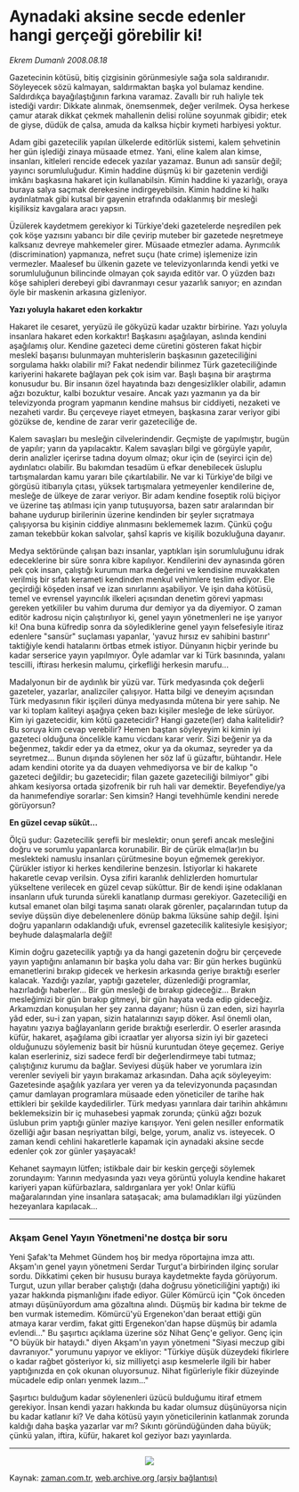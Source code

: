 # Aynadaki aksine  secde edenler  hangi gerçeği  görebilir ki!

*Ekrem Dumanlı 2008.08.18*

<tr><td class="metin" colspan="2" style="padding-top: 20px; padding-left: 5px; padding-right: 10px;">Gazetecinin kötüsü, bitiş çizgisinin görünmesiyle sağa sola saldıranıdır. Söyleyecek sözü kalmayan, saldırmaktan başka yol bulamaz kendine. Saldırdıkça bayağılaştığının farkına varamaz. Zavallı bir ruh haliyle tek istediği vardır: Dikkate alınmak, önemsenmek, değer verilmek. Oysa herkese çamur atarak dikkat çekmek mahallenin delisi rolüne soyunmak gibidir; etek de giyse, düdük de çalsa, amuda da kalksa hiçbir kıymeti harbiyesi yoktur.</td></tr><tr><td class="metin" colspan="2" style="padding-top: 20px; padding-left: 5px; padding-right: 10px;"><p>Adam gibi gazetecilik yapılan ülkelerde editörlük sistemi, kalem şehvetinin her gün işlediği zinaya müsaade etmez. Yani, eline kalem alan kimse, insanları, kitleleri rencide edecek yazılar yazamaz. Bunun adı sansür değil; yayıncı sorumluluğudur. Kimin haddine düşmüş ki bir gazetenin verdiği imkânı başkasına hakaret için kullanabilsin. Kimin haddine ki yazarlığı, oraya buraya salya saçmak derekesine indirgeyebilsin. Kimin haddine ki halkı aydınlatmak gibi kutsal bir gayenin etrafında odaklanmış bir mesleği kişiliksiz kavgalara aracı yapsın.
<p>Üzülerek kaydetmem gerekiyor ki Türkiye'deki gazetelerde neşredilen pek çok köşe yazısını yabancı bir dile çevirip muteber bir gazetede neşretmeye kalksanız devreye mahkemeler girer. Müsaade etmezler adama. Ayrımcılık (discrimination) yapmanıza, nefret suçu (hate crime) işlemenize izin vermezler. Maalesef bu ülkenin gazete ve televizyonlarında kendi yetki ve sorumluluğunun bilincinde olmayan çok sayıda editör var. O yüzden bazı köşe sahipleri derebeyi gibi davranmayı cesur yazarlık sanıyor; en azından öyle bir maskenin arkasına gizleniyor. 
<b><p>Yazı yoluyla hakaret eden korkaktır</p></b>
<p>Hakaret ile cesaret, yeryüzü ile gökyüzü kadar uzaktır birbirine. Yazı yoluyla insanlara hakaret eden korkaktır! Başkasını aşağılayan, aslında kendini aşağılamış olur. Kendine gazeteci deme cüretini gösteren fakat hiçbir meslekî başarısı bulunmayan muhterislerin başkasının gazeteciliğini sorgulama hakkı olabilir mi? Fakat nedendir bilinmez Türk gazeteciliğinde kariyerini hakarete bağlayan pek çok isim var. Başlı başına bir araştırma konusudur bu. Bir insanın özel hayatında bazı dengesizlikler olabilir, adamın ağzı bozuktur, kalbi bozuktur vesaire. Ancak yazı yazmanın ya da bir televizyonda program yapmanın kendine mahsus bir ciddiyeti, nezaketi ve nezaheti vardır. Bu çerçeveye riayet etmeyen, başkasına zarar veriyor gibi gözükse de, kendine de zarar verir gazeteciliğe de.
<p>Kalem savaşları bu mesleğin cilvelerindendir. Geçmişte de yapılmıştır, bugün de yapılır; yarın da yapılacaktır. Kalem savaşları bilgi ve görgüyle yapılır, derin analizler içerirse tadına doyum olmaz; okur için de (seyirci için de) aydınlatıcı olabilir. Bu bakımdan tesadüm ü efkar denebilecek üsluplu tartışmalardan kamu yararı bile çıkartılabilir. Ne var ki Türkiye'de bilgi ve görgüsü itibarıyla çıtası, yüksek tartışmalara yetmeyenler kendilerine de, mesleğe de ülkeye de zarar veriyor. Bir adam kendine foseptik rolü biçiyor ve üzerine taş atılması için yanıp tutuşuyorsa, bazen satır aralarından bir bahane uydurup birilerinin üzerine kendinden bir şeyler sıçratmaya çalışıyorsa bu kişinin ciddiye alınmasını beklememek lazım. Çünkü çoğu zaman tekebbür kokan salvolar, şahsî kapris ve kişilik bozukluğuna dayanır. 
<p>Medya sektöründe çalışan bazı insanlar, yaptıkları işin sorumluluğunu idrak edeceklerine bir süre sonra kibre kapılıyor. Kendilerini dev aynasında gören pek çok insan, çalıştığı kurumun marka değerini ve kendisine muvakkaten verilmiş bir sıfatı kerameti kendinden menkul vehimlere teslim ediyor. Ele geçirdiği köşeden insaf ve izan sınırlarını aşabiliyor. Ve işin daha kötüsü, temel ve evrensel yayıncılık ilkeleri açısından denetim görevi yapması gereken yetkililer bu vahim duruma dur demiyor ya da diyemiyor. O zaman editör kadrosu niçin çalıştırılıyor ki, genel yayın yönetmenleri ne işe yarıyor ki! Ona buna küfredip sonra da söylediklerine genel yayın felsefesiyle itiraz edenlere "sansür" suçlaması yapanlar, 'yavuz hırsız ev sahibini bastırır' taktiğiyle kendi hatalarını örtbas etmek istiyor. Dünyanın hiçbir yerinde bu kadar serserice yayın yapılmıyor. Öyle adamlar var ki Türk basınında, yalanı tescilli, iftirası herkesin malumu, çirkefliği herkesin marufu...
<p>Madalyonun bir de aydınlık bir yüzü var. Türk medyasında çok değerli gazeteler, yazarlar, analizciler çalışıyor. Hatta bilgi ve deneyim açısından Türk medyasının fikir işçileri dünya medyasında mûtena bir yere sahip. Ne var ki toplam kaliteyi aşağıya çeken bazı kişiler mesleğe de leke sürüyor. Kim iyi gazetecidir, kim kötü gazetecidir? Hangi gazete(ler) daha kalitelidir? Bu soruya kim cevap verebilir? Hemen baştan söyleyeyim ki kimin iyi gazeteci olduğuna öncelikle kamu vicdanı karar verir. Sizi beğenir ya da beğenmez, takdir eder ya da etmez, okur ya da okumaz, seyreder ya da seyretmez... Bunun dışında söylenen her söz laf ü güzaftır, bühtandır. Hele adam kendini otorite ya da duayen vehmediyorsa ve bir de kalkıp "o gazeteci değildir; bu gazetecidir; filan gazete gazeteciliği bilmiyor" gibi ahkam kesiyorsa ortada şizofrenik bir ruh hali var demektir. Beyefendiye/ya da hanımefendiye sorarlar: Sen kimsin? Hangi tevehhümle kendini nerede görüyorsun?
<b><p>En güzel cevap sükût...</p></b>
<p>Ölçü şudur: Gazetecilik şerefli bir meslektir; onun şerefi ancak mesleğini doğru ve sorumlu yapanlarca korunabilir. Bir de çürük elma(lar)ın bu meslekteki namuslu insanları çürütmesine boyun eğmemek gerekiyor. Çürükler istiyor ki herkes kendilerine benzesin. İstiyorlar ki hakarete hakaretle cevap verilsin. Oysa zifiri karanlık dehlizlerden homurtular yükseltene verilecek en güzel cevap sükûttur. Bir de kendi işine odaklanan insanların ufuk turunda sürekli kanatlanıp durması gerekiyor. Gazeteciliği en kutsal emanet olan bilgi taşıma sanatı olarak görenler, paçalarından tutup da seviye düşsün diye debelenenlere dönüp bakma lüksüne sahip değil. İşini doğru yapanların odaklandığı ufuk, evrensel gazetecilik kalitesiyle kesişiyor; beyhude dalaşmalarla değil!
<p>Kimin doğru gazetecilik yaptığı ya da hangi gazetenin doğru bir çerçevede yayın yaptığını anlamanın bir başka yolu daha var: Bir gün herkes bugünkü emanetlerini bırakıp gidecek ve herkesin arkasında geriye bıraktığı eserler kalacak. Yazdığı yazılar, yaptığı gazeteler, düzenlediği programlar, hazırladığı haberler... Bir gün mesleği de bırakıp gideceğiz... Bırakın mesleğimizi bir gün bırakıp gitmeyi, bir gün hayata veda edip gideceğiz. Arkamızdan konuşulan her şey zanna dayanır; hüsn ü zan eden, sizi hayırla yâd eder, su-i zan yapan, sizin hatalarınızı sayıp döker. Asıl önemli olan, hayatını yazıya bağlayanların geride bıraktığı eserlerdir. O eserler arasında küfür, hakaret, aşağılama gibi icraatlar yer alıyorsa sizin iyi bir gazeteci olduğunuzu söylemeniz basit bir hüsnü kuruntudan öteye geçemez. Geriye kalan eserleriniz, sizi sadece ferdî bir değerlendirmeye tabi tutmaz; çalıştığınız kurumu da bağlar. Seviyesi düşük haber ve yorumlara izin verenler seviyeli bir yayın bırakamaz arkasından. Daha açık söyleyeyim: Gazetesinde aşağılık yazılara yer veren ya da televizyonunda paçasından çamur damlayan programlara müsaade eden yöneticiler de tarihe hak ettikleri bir şekilde kaydedilirler. Türk medyası yarınlara dair tarihin ahkâmını beklemeksizin bir iç muhasebesi yapmak zorunda; çünkü ağzı bozuk üslubun prim yaptığı günler maziye karışıyor. Yeni gelen nesiller enformatik özelliği ağır basan neşriyattan bilgi, belge, yorum, analiz vs. isteyecek. O zaman kendi cehlini hakaretlerle kapamak için aynadaki aksine secde edenler çok zor günler yaşayacak!
<p>Kehanet saymayın lütfen; istikbale dair bir keskin gerçeği söylemek zorundayım: Yarının medyasında yazı veya görüntü yoluyla kendine hakaret kariyeri yapan küfürbazlara, saldırganlara yer yok! Onlar küflü mağaralarından yine insanlara sataşacak; ama bulamadıkları ilgi yüzünden hezeyanlara kapılacak...
<p>
<hr/>
<h3><p>Akşam Genel Yayın Yönetmeni'ne dostça bir soru</p></h3>
<p>Yeni Şafak'ta Mehmet Gündem hoş bir medya röportajına imza attı. Akşam'ın genel yayın yönetmeni Serdar Turgut'a birbirinden ilginç sorular sordu. Dikkatimi çeken bir hususu buraya kaydetmekte fayda görüyorum. Turgut, uzun yıllar beraber çalıştığı (daha doğrusu yöneticiliğini yaptığı) iki yazar hakkında pişmanlığını ifade ediyor. Güler Kömürcü için "Çok önceden atmayı düşünüyordum ama gözaltına alındı. Düşmüş bir kadına bir tekme de ben vurmak istemedim. Kömürcü'yü Ergenekon'dan beraat ettiği gün atmaya karar verdim, fakat gitti Ergenekon'dan hapse düşmüş bir adamla evlendi..." Bu şaşırtıcı açıklama üzerine söz Nihat Genç'e geliyor. Genç için "O büyük bir hataydı." diyen Akşam'ın yayın yönetmeni "Siyasi meczup gibi davranıyor." yorumunu yapıyor ve ekliyor: "Türkiye düşük düzeydeki fikirlere o kadar rağbet gösteriyor ki, siz milliyetçi asıp kesmelerle ilgili bir haber yaptığınızda en çok okunan oluyorsunuz. Nihat figürleriyle fikir düzeyinde mücadele edip onları yenmek lazım..."
<p> Şaşırtıcı bulduğum kadar söylenenleri üzücü bulduğumu itiraf etmem gerekiyor. İnsan kendi yazarı hakkında bu kadar olumsuz düşünüyorsa niçin bu kadar katlanır ki? Ve daha kötüsü yayın yöneticilerinin katlanmak zorunda kaldığı daha başka yazarlar var mı? Sıkıntı göründüğünden daha büyük; çünkü yalan, iftira, küfür, hakaret kol geziyor bazı yayınlarda.
<hr/>
<p>
<p align="center"><img border="0" src="http://web.archive.org/web/20080913083037im_/http://medya.zaman.com.tr/2008/08/18/tiraj.gif"/><br/></p></p></p></p></p></p></p></p></p></p></p></p></p></p></td></tr>

Kaynak: [zaman.com.tr](http://zaman.com.tr/yazar.do?yazino=727033), [web.archive.org (arşiv bağlantısı)](http://web.archive.org/web/20080913083037/http://www.zaman.com.tr:80/yazar.do?yazino=727033)
